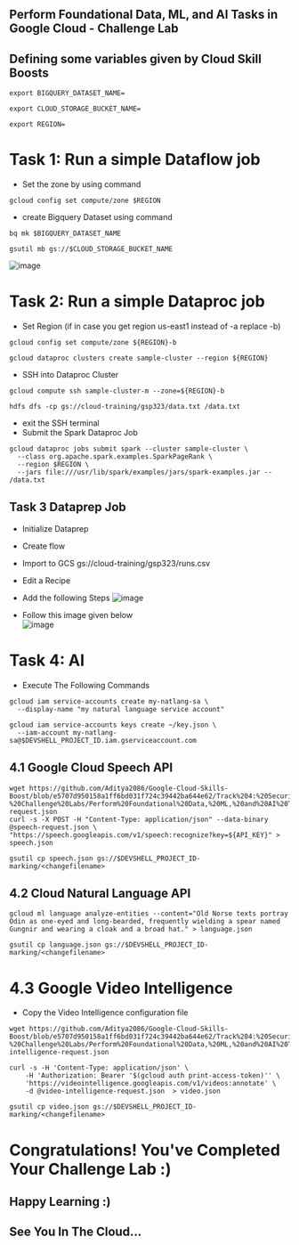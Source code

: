 ## Perform Foundational Data, ML, and AI Tasks in Google Cloud - Challenge Lab

## Defining some variables given by Cloud Skill Boosts

```
export BIGQUERY_DATASET_NAME=
```

```
export CLOUD_STORAGE_BUCKET_NAME=
```
```
export REGION=
```
# Task 1: Run a simple Dataflow job

- Set the zone by using command
```
gcloud config set compute/zone $REGION
```
- create Bigquery Dataset using command
```
bq mk $BIGQUERY_DATASET_NAME
```

```
gsutil mb gs://$CLOUD_STORAGE_BUCKET_NAME
```

![image](https://user-images.githubusercontent.com/104570014/166552910-15c708b1-68a3-4b5b-bf32-af1e174472ec.png)


# Task 2: Run a simple Dataproc job
- Set Region (if in case you get region us-east1 instead of -a replace -b)
```
gcloud config set compute/zone ${REGION}-b
```
```
gcloud dataproc clusters create sample-cluster --region ${REGION}
```
- SSH into Dataproc Cluster
```
gcloud compute ssh sample-cluster-m --zone=${REGION}-b
```

```
hdfs dfs -cp gs://cloud-training/gsp323/data.txt /data.txt
```
- exit the SSH terminal 
- Submit the Spark Dataproc Job
```
gcloud dataproc jobs submit spark --cluster sample-cluster \
  --class org.apache.spark.examples.SparkPageRank \
  --region $REGION \
  --jars file:///usr/lib/spark/examples/jars/spark-examples.jar -- /data.txt
```
## Task 3 Dataprep Job
- Initialize Dataprep
- Create flow
- Import to GCS  gs://cloud-training/gsp323/runs.csv
- Edit a Recipe
- Add the following Steps
 ![image](https://user-images.githubusercontent.com/104570014/166557351-1469d0e7-6a31-4919-a780-8074bb250653.png)

- Follow this image given below <br>
![image](https://user-images.githubusercontent.com/104570014/166623601-47373082-c027-4407-8ff1-472d7b1bc28a.png)

# Task 4: AI

- Execute The Following Commands

```
gcloud iam service-accounts create my-natlang-sa \
  --display-name "my natural language service account"

gcloud iam service-accounts keys create ~/key.json \
  --iam-account my-natlang-sa@$DEVSHELL_PROJECT_ID.iam.gserviceaccount.com
```
## 4.1  Google Cloud Speech API 
```
wget https://github.com/Aditya2086/Google-Cloud-Skills-Boost/blob/e5707d950158a1ff6bd031f724c39442ba644e62/Track%204:%20Security,%20Machine%20Learning%20&%20AI%20-%20Challenge%20Labs/Perform%20Foundational%20Data,%20ML,%20and%20AI%20Tasks%20in%20Google%20Cloud/speech-request.json
curl -s -X POST -H "Content-Type: application/json" --data-binary @speech-request.json \ 
"https://speech.googleapis.com/v1/speech:recognize?key=${API_KEY}" > speech.json
```
```
gsutil cp speech.json gs://$DEVSHELL_PROJECT_ID-marking/<changefilename>
```
## 4.2 Cloud Natural Language API
```
gcloud ml language analyze-entities --content="Old Norse texts portray Odin as one-eyed and long-bearded, frequently wielding a spear named Gungnir and wearing a cloak and a broad hat." > language.json
```
```
gsutil cp language.json gs://$DEVSHELL_PROJECT_ID-marking/<changefilename>
```

# 4.3 Google Video Intelligence

- Copy the Video Intelligence configuration file
```
wget https://github.com/Aditya2086/Google-Cloud-Skills-Boost/blob/e5707d950158a1ff6bd031f724c39442ba644e62/Track%204:%20Security,%20Machine%20Learning%20&%20AI%20-%20Challenge%20Labs/Perform%20Foundational%20Data,%20ML,%20and%20AI%20Tasks%20in%20Google%20Cloud/video-intelligence-request.json
```
```
curl -s -H 'Content-Type: application/json' \
    -H 'Authorization: Bearer '$(gcloud auth print-access-token)'' \
    'https://videointelligence.googleapis.com/v1/videos:annotate' \
    -d @video-intelligence-request.json  > video.json
```
```
gsutil cp video.json gs://$DEVSHELL_PROJECT_ID-marking/<changefilename>
``` 

# Congratulations! You've Completed Your Challenge Lab :)
## Happy Learning :)
## See You In The Cloud...


